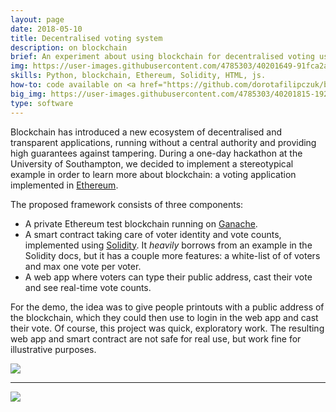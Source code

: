 ```yaml
---
layout: page
date: 2018-05-10
title: Decentralised voting system
description: on blockchain
brief: An experiment about using blockchain for decentralised voting using the Ethereum. In more detail, white-listed users can vote for one of the candidates using a web app, and a smart contract keeps track of the votes. This was built as part of a one-day <a href="https://www.aic.ecs.soton.ac.uk/" target="_blank">AIC</a> hackathon with several colleagues. 
img: https://user-images.githubusercontent.com/4785303/40201649-91fca2aa-5a17-11e8-84aa-253056b4b917.png
skills: Python, blockchain, Ethereum, Solidity, HTML, js.
how-to: code available on <a href="https://github.com/dorotafilipczuk/blockchain-voting-system" target="_blank">GitHub</a>.
big_img: https://user-images.githubusercontent.com/4785303/40201815-192cff04-5a18-11e8-8fa8-53e81c4631ca.png
type: software
---
```


Blockchain has introduced a new ecosystem of decentralised and transparent applications, running without a central authority and providing high guarantees against tampering. During a one-day hackathon at the University of Southampton, we decided to implement a stereotypical example in order to learn more about blockchain: a voting application implemented in  <a href="https://www.ethereum.org/" target="_blank">Ethereum</a>.

The proposed framework consists of three components:
- A private Ethereum test blockchain running on <a href="https://github.com/trufflesuite/ganache" target="_blank">Ganache</a>.
- A smart contract taking care of voter identity and vote counts, implemented using  <a href="https://solidity.readthedocs.io/en/v0.4.24/" target="_blank">Solidity</a>. It *heavily* borrows from an example in the Solidity docs, but it has a couple more features: a white-list of of voters and max one vote per voter.
- A web app where voters can type their public address, cast their vote and see real-time vote counts.

For the demo, the idea was to give people printouts with a public address of the blockchain, which they could then use to login in the web app and cast their vote. Of course, this project was quick, exploratory work. The resulting web app and smart contract are not safe for real use, but work fine for illustrative purposes.

<div class="img_single">
    <img class="col three" src="https://user-images.githubusercontent.com/4785303/40201943-76e3ca9c-5a18-11e8-9f1c-177af60c4726.png"/>
</div>

<hr>

![](https://img.shields.io/badge/License-MIT-yellow.svg)
